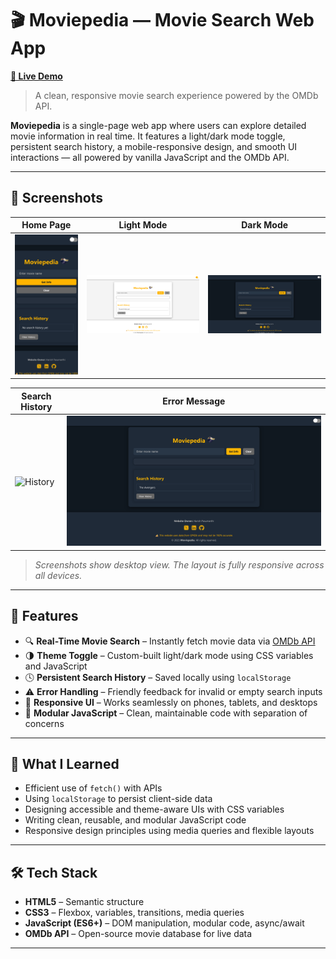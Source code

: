 # 🎬 Moviepedia — Movie Search Web App  
**[🔗 Live Demo](https://moviepedia0.netlify.app/)**

> A clean, responsive movie search experience powered by the OMDb API.

**Moviepedia** is a single-page web app where users can explore detailed movie information in real time. It features a light/dark mode toggle, persistent search history, a mobile-responsive design, and smooth UI interactions — all powered by vanilla JavaScript and the OMDb API.

---

## 📸 Screenshots

| Home Page | Light Mode | Dark Mode |
|-----------|------------|-----------|
| ![Home](img/1.png) | ![Light](img/2.png) | ![Dark](img/3.png) |

| Search History | Error Message |
|----------------|----------------|
| ![History](img/4.png) | ![Error](img/5.png) |

> *Screenshots show desktop view. The layout is fully responsive across all devices.*

---

## 🚀 Features

- 🔍 **Real-Time Movie Search** – Instantly fetch movie data via [OMDb API](https://www.omdbapi.com/)
- 🌗 **Theme Toggle** – Custom-built light/dark mode using CSS variables and JavaScript
- 🕓 **Persistent Search History** – Saved locally using `localStorage`
- ⚠️ **Error Handling** – Friendly feedback for invalid or empty search inputs
- 📱 **Responsive UI** – Works seamlessly on phones, tablets, and desktops
- 🧩 **Modular JavaScript** – Clean, maintainable code with separation of concerns

---

## 🧠 What I Learned

- Efficient use of `fetch()` with APIs
- Using `localStorage` to persist client-side data
- Designing accessible and theme-aware UIs with CSS variables
- Writing clean, reusable, and modular JavaScript code
- Responsive design principles using media queries and flexible layouts

---

## 🛠 Tech Stack

- **HTML5** – Semantic structure
- **CSS3** – Flexbox, variables, transitions, media queries
- **JavaScript (ES6+)** – DOM manipulation, modular code, async/await
- **OMDb API** – Open-source movie database for live data

---
